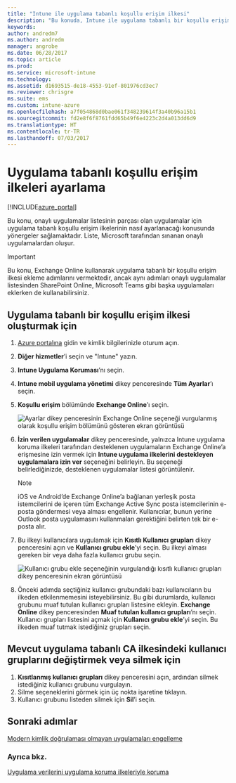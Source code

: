 ```yaml
---
title: "Intune ile uygulama tabanlı koşullu erişim ilkesi"
description: "Bu konuda, Intune ile uygulama tabanlı bir koşullu erişim ilkesini nasıl yapılandırabileceğiniz açıklanmaktadır."
keywords: 
author: andredm7
ms.author: andredm
manager: angrobe
ms.date: 06/28/2017
ms.topic: article
ms.prod: 
ms.service: microsoft-intune
ms.technology: 
ms.assetid: d1693515-de18-4553-91ef-801976cd3ec7
ms.reviewer: chrisgre
ms.suite: ems
ms.custom: intune-azure
ms.openlocfilehash: a7f054868d0bae061f348239614f3a40b96a15b1
ms.sourcegitcommit: fd2e8f6f8761fdd65b49f6e4223c2d4a013dd6d9
ms.translationtype: HT
ms.contentlocale: tr-TR
ms.lasthandoff: 07/03/2017
---
```

# <a name="set-up-app-based-conditional-access-policies"></a>Uygulama tabanlı koşullu erişim ilkeleri ayarlama

[!INCLUDE[azure_portal](./includes/azure_portal.md)]

Bu konu, onaylı uygulamalar listesinin parçası olan uygulamalar için uygulama tabanlı koşullu erişim ilkelerinin nasıl ayarlanacağı konusunda yönergeler sağlamaktadır. Liste, Microsoft tarafından sınanan onaylı uygulamalardan oluşur.

> [!IMPORTANT]
> Bu konu, Exchange Online kullanarak uygulama tabanlı bir koşullu erişim ilkesi ekleme adımlarını vermektedir, ancak aynı adımları onaylı uygulamalar listesinden SharePoint Online, Microsoft Teams gibi başka uygulamaları eklerken de kullanabilirsiniz.

## <a name="to-create-an-app-based-conditional-access-policy"></a>Uygulama tabanlı bir koşullu erişim ilkesi oluşturmak için
1.  [Azure portalına](https://portal.azure.com) gidin ve kimlik bilgilerinizle oturum açın.

2.  **Diğer hizmetler**’i seçin ve "Intune" yazın.

3.  **Intune Uygulama Koruması**’nı seçin.

4.  **Intune mobil uygulama yönetimi** dikey penceresinde **Tüm Ayarlar**’ı seçin.

5.  **Koşullu erişim** bölümünde **Exchange Online**’ı seçin.

    ![Ayarlar dikey penceresinin Exchange Online seçeneği vurgulanmış olarak koşullu erişim bölümünü gösteren ekran görüntüsü](./media/MAM-conditional-access-1.png)

6. **İzin verilen uygulamalar** dikey penceresinde, yalnızca Intune uygulama koruma ilkeleri tarafından desteklenen uygulamaların Exchange Online’a erişmesine izin vermek için **Intune uygulama ilkelerini destekleyen uygulamalara izin ver** seçeneğini belirleyin. Bu seçeneği belirlediğinizde, desteklenen uygulamalar listesi görüntülenir.

    > [!NOTE]
    > iOS ve Android’de Exchange Online’a bağlanan yerleşik posta istemcilerini de içeren tüm Exchange Active Sync posta istemcilerinin e-posta göndermesi veya alması engellenir. Kullanıcılar, bunun yerine Outlook posta uygulamasını kullanmaları gerektiğini belirten tek bir e-posta alır.

7. Bu ilkeyi kullanıcılara uygulamak için **Kısıtlı Kullanıcı grupları** dikey penceresini açın ve **Kullanıcı grubu ekle**’yi seçin. Bu ilkeyi alması gereken bir veya daha fazla kullanıcı grubu seçin.

    ![Kullanıcı grubu ekle seçeneğinin vurgulandığı kısıtlı kullanıcı grupları dikey penceresinin ekran görüntüsü](./media/mam-ca-add-user-group.png)

8. Önceki adımda seçtiğiniz kullanıcı grubundaki bazı kullanıcıların bu ilkeden etkilenmemesini isteyebilirsiniz. Bu gibi durumlarda, kullanıcı grubunu muaf tutulan kullanıcı grupları listesine ekleyin. **Exchange Online** dikey penceresinden **Muaf tutulan kullanıcı grupları**’nı seçin. Kullanıcı grupları listesini açmak için **Kullanıcı grubu ekle**’yi seçin. Bu ilkeden muaf tutmak istediğiniz grupları seçin.

## <a name="to-modify-or-delete-user-groups-from-an-existing-app-based-ca-policy"></a>Mevcut uygulama tabanlı CA ilkesindeki kullanıcı gruplarını değiştirmek veya silmek için

1. **Kısıtlanmış kullanıcı grupları** dikey penceresini açın, ardından silmek istediğiniz kullanıcı grubunu vurgulayın.
2. Silme seçeneklerini görmek için üç nokta işaretine tıklayın.
3. Kullanıcı grubunu listeden silmek için **Sil**’i seçin.

## <a name="next-steps"></a>Sonraki adımlar
[Modern kimlik doğrulaması olmayan uygulamaları engelleme](app-modern-authentication-block.md)

### <a name="see-also"></a>Ayrıca bkz.

[Uygulama verilerini uygulama koruma ilkeleriyle koruma](app-protection-policies.md)
